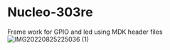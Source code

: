 # Nucleo-303re
 Frame work for GPIO and led using MDK header files
![IMG20220825225036 (1)](https://user-images.githubusercontent.com/76526170/186767699-cf9a08a5-22c5-4740-b4e6-7414246da0f8.gif)
